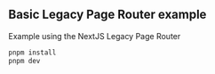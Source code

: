 ## Basic Legacy Page Router example

Example using the NextJS Legacy Page Router

```bash
pnpm install
pnpm dev
```
